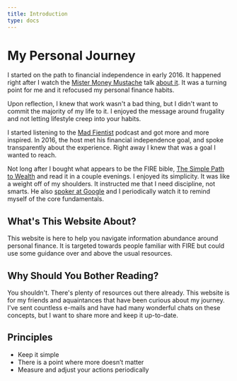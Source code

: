 ```yaml
---
title: Introduction
type: docs
---
```

# My Personal Journey

I started on the path to financial independence in early 2016. It happened
right after I watch the [Mister Money Mustache][mmm] talk [about it][mmmtalk].
It was a turning point for me and it refocused my personal finance habits.

Upon reflection, I knew that work wasn't a bad thing, but I didn't want to
commit the majority of my life to it. I enjoyed the message around frugality
and not letting lifestyle creep into your habits.

I started listening to the [Mad Fientist][madfi] podcast and got more and more
inspired. In 2016, the host met his financial independence goal, and spoke
transparently about the experience. Right away I knew that was a goal I wanted
to reach.

Not long after I bought what appears to be the FIRE bible, [The Simple Path to Wealth][tsptw]
and read it in a couple evenings. I enjoyed its simplicity. It was like a
weight off of my shoulders. It instructed me that I need discipline, not
smarts. He also [spoker at Google][jlcgoogle] and I periodically watch it to
remind myself of the core fundamentals.

## What's This Website About?

This website is here to help you navigate information abundance around personal
finance. It is targeted towards people familiar with FIRE but could use some
guidance over and above the usual resources.

## Why Should You Bother Reading?

You shouldn't. There's plenty of resources out there already. This website is
for my friends and aquaintances that have been curious about my journey. I've
sent countless e-mails and have had many wonderful chats on these concepts, but
I want to share more and keep it up-to-date.

## Principles

* Keep it simple
* There is a point where more doesn’t matter
* Measure and adjust your actions periodically


[mmmtalk]: https://vimeo.com/183016901
[mmm]: https://www.mrmoneymustache.com/
[madfi]: http://www.madfientist.com/
[tsptw]: https://www.thesimplepathtowealth.com/
[jlcgoogle]: https://www.youtube.com/watch?v=T71ibcZAX3I


